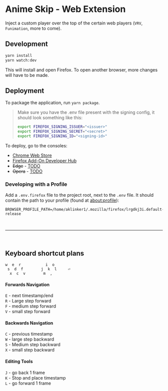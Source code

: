 # Anime Skip - Web Extension

Inject a custom player over the top of the certain web players (`VRV`, `Funimation`, more to come).

## Development

```bash
yarn install
yarn watch:dev
```

This will install and open Firefox. To open another browser, more changes will have to be made.

## Deployment

To package the application, run `yarn package`.

> Make sure you have the .env file present with the signing config, it should look something like this:
>
> ```bash
> export FIREFOX_SIGNING_ISSUER="<issuer>"
> export FIREFOX_SIGNING_SECRET="<secret>"
> export FIREFOX_SIGNING_ID="<signing-id>"
> ```

To deploy, go to the consoles:

- [Chrome Web Store](https://chrome.google.com/webstore/devconsole/331629b9-cf31-4391-ad30-77dd0a36958d?hl=en)
- [Firefox Add-On Developer Hub](https://addons.mozilla.org/en-US/developers/addons)
- ~~Edge~~ - [TODO](https://docs.microsoft.com/en-us/microsoft-edge/extensions-chromium/publish/publish-extension)
- ~~Opera~~ - [TODO](https://dev.opera.com/extensions/publishing-guidelines/)

### Developing with a Profile

Add a `.env.firefox` file to the project root, next to the `.env` file. It should contain the path to your profile (found at <about:profile>):

```
BROWSER_PROFILE_PATH=/home/aklinker1/.mozilla/firefox/lrgdkj3i.default-release
```

<br/>

---

<br/>

## Keyboard shortcut plans

```
w  e  r           i  o
 s  d  f        j  k  l     ⏎
  x  c  v        m  ,
```

#### Forwards Navigation

`E` - next timestamp/end<br />
`R` - Large step forward<br />
`F` - medium step forward<br />
`V` - small step forward<br />

#### Backwards Navigation

`C` - previous timestamp<br />
`W` - large step backward<br />
`S` - Medium step backward<br />
`X` - small step backward<br />

#### Editing Tools

`J` - go back 1 frame<br />
`K` - Stop and place timestamp<br />
`L` - go forward 1 frame<br />

<!--
`I` - Cycle through timestamp types<br />
`O` - Cycle through timestamp types<br />
`M` - Switch timestamp being edited to the previous one<br />
`,` - Switch timestamp being edited to the next one<br />
`⏎` - Stop editing current timestamp and resume the video<br />
-->
